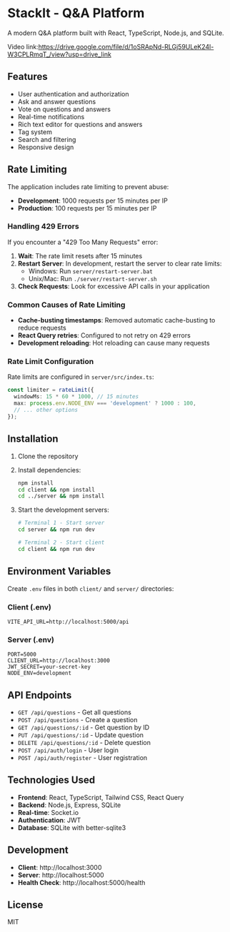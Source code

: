 # StackIt - Q&A Platform

A modern Q&A platform built with React, TypeScript, Node.js, and SQLite.

Video link:https://drive.google.com/file/d/1oSRApNd-RLGj59ULeK24l-W3CPLRmqT_/view?usp=drive_link

## Features

- User authentication and authorization
- Ask and answer questions
- Vote on questions and answers
- Real-time notifications
- Rich text editor for questions and answers
- Tag system
- Search and filtering
- Responsive design

## Rate Limiting

The application includes rate limiting to prevent abuse:

- **Development**: 1000 requests per 15 minutes per IP
- **Production**: 100 requests per 15 minutes per IP

### Handling 429 Errors

If you encounter a "429 Too Many Requests" error:

1. **Wait**: The rate limit resets after 15 minutes
2. **Restart Server**: In development, restart the server to clear rate limits:
   - Windows: Run `server/restart-server.bat`
   - Unix/Mac: Run `./server/restart-server.sh`
3. **Check Requests**: Look for excessive API calls in your application

### Common Causes of Rate Limiting

- **Cache-busting timestamps**: Removed automatic cache-busting to reduce requests
- **React Query retries**: Configured to not retry on 429 errors
- **Development reloading**: Hot reloading can cause many requests

### Rate Limit Configuration

Rate limits are configured in `server/src/index.ts`:

```typescript
const limiter = rateLimit({
  windowMs: 15 * 60 * 1000, // 15 minutes
  max: process.env.NODE_ENV === 'development' ? 1000 : 100,
  // ... other options
});
```

## Installation

1. Clone the repository
2. Install dependencies:
   ```bash
   npm install
   cd client && npm install
   cd ../server && npm install
   ```

3. Start the development servers:
   ```bash
   # Terminal 1 - Start server
   cd server && npm run dev
   
   # Terminal 2 - Start client
   cd client && npm run dev
   ```

## Environment Variables

Create `.env` files in both `client/` and `server/` directories:

### Client (.env)
```
VITE_API_URL=http://localhost:5000/api
```

### Server (.env)
```
PORT=5000
CLIENT_URL=http://localhost:3000
JWT_SECRET=your-secret-key
NODE_ENV=development
```

## API Endpoints

- `GET /api/questions` - Get all questions
- `POST /api/questions` - Create a question
- `GET /api/questions/:id` - Get question by ID
- `PUT /api/questions/:id` - Update question
- `DELETE /api/questions/:id` - Delete question
- `POST /api/auth/login` - User login
- `POST /api/auth/register` - User registration

## Technologies Used

- **Frontend**: React, TypeScript, Tailwind CSS, React Query
- **Backend**: Node.js, Express, SQLite
- **Real-time**: Socket.io
- **Authentication**: JWT
- **Database**: SQLite with better-sqlite3

## Development

- **Client**: http://localhost:3000
- **Server**: http://localhost:5000
- **Health Check**: http://localhost:5000/health

## License

MIT 
